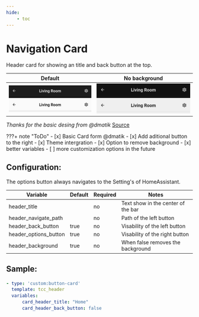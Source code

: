 ```yaml
---
hide:
    - toc
---
```

# Navigation Card

Header card for showing an title and back button at the top.

| Default                                                                                                                     | No background                                                                                                                         |
| --------------------------------------------------------------------------------------------------------------------------- | ------------------------------------------------------------------------------------------------------------------------------------- |
| ![Header Preview](../images/Header_Preview-dark.png#only-dark) ![Header Preview](../images/Header_Preview-light.png#only-light) | ![Header Preview](../images/Header_Preview-dark-nobg.png#only-dark) ![Header Preview](../images/Header_Preview-light-nobg.png#only-light) |

*Thanks for the basic desing from @dmatik*
[Source](https://github.com/dmatik/homeassistant-config/blob/master/homeassistant/config/lovelace_minimalist/templates/card_templates_custom/custom_card_header/card_header.yaml)

???+ note "ToDo"
    - [x] Basic Card form @dmatik
    - [x] Add aditional button to the right
    - [x] Theme intergration
    - [x] Option to remove background
    - [x] better variables
    - [ ] more customization options in the future

## Configuration:

The options button always navigates to the Setting's of HomeAssistant.

| Variable              | Default | Required | Notes                                |
| --------------------- | ------- | -------- | ------------------------------------ |
| header_title          |         | no       | Text show in the center of the bar   |
| header_navigate_path  |         | no       | Path of the left button              |
| header_back_button    | true    | no       | Visability of the left button        |
| header_options_button | true    | no       | Visability of the right button       |
| header_background     | true    | no       | When false removes the background    |

## Sample:

```yaml
- type: 'custom:button-card'
  template: tcc_header
  variables:
      card_header_title: "Home"
      card_header_back_button: false
```